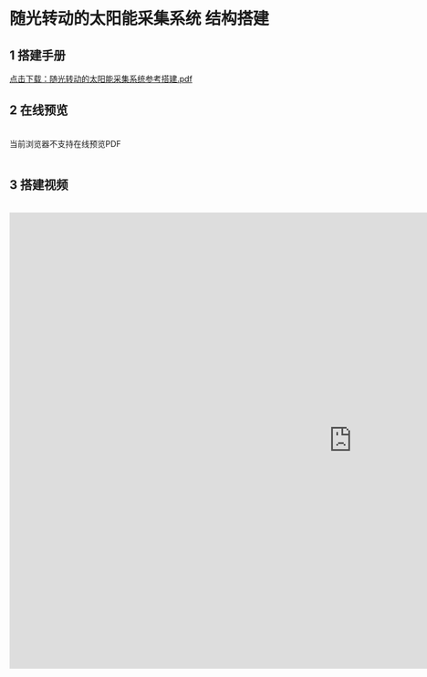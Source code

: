 # 随光转动的太阳能采集系统 结构搭建
## 1 搭建手册

<a href="/tutorial/cfdsx/pdf/随光转动的太阳能采集系统参考搭建.pdf">点击下载：随光转动的太阳能采集系统参考搭建.pdf </a>

## 2 在线预览
<br>
<object data="/tutorial/cfdsx/pdf/随光转动的太阳能采集系统参考搭建.pdf" type="application/pdf" width=1200 height=800 name="随光转动的太阳能采集系统参考搭建">
当前浏览器不支持在线预览PDF
</object>

<br>
<br>

## 3 搭建视频
<br>
<iframe src="https://www.bilibili.com/video/BV1BszFYPEK7/?spm_id_from=333.999.0.0&vd_source=d34a80bae9d64a0c5a0716bd47877802" width="1200" height="800" frameborder="no"/>